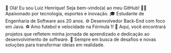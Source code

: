 👋 Olá! Eu sou Luiz Henrique!
Seja bem-vindo(a) ao meu GitHub!
🧑‍💻 Apaixonado por tecnologia, esportes e inovação.
🎓 Estudante de Engenharia de Software aos 20 anos.
⚙️ Desenvolvedor Back-End com foco em Java.
⚽ Amo futebol e velocidade na Fórmula 1!
🚀 Aqui, você encontrará projetos que refletem minha jornada de aprendizado e dedicação ao desenvolvimento de software.
🌟 Sempre em busca de desafios e novas soluções para transformar ideias em realidade.
